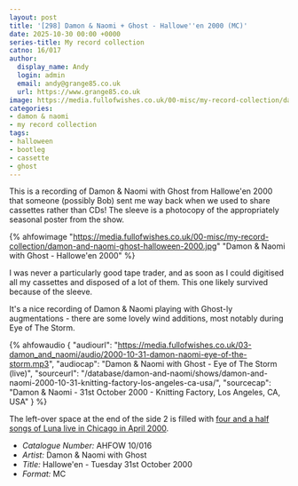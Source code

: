 ```yaml
---
layout: post
title: '[298] Damon & Naomi + Ghost - Hallowe''en 2000 (MC)'
date: 2025-10-30 00:00 +0000
series-title: My record collection
catno: 16/017
author:
  display_name: Andy
  login: admin
  email: andy@grange85.co.uk
  url: https://www.grange85.co.uk
image: https://media.fullofwishes.co.uk/00-misc/my-record-collection/damon-and-naomi-ghost-halloween-2000.jpg
categories:
- damon & naomi
- my record collection
tags:
- halloween
- bootleg
- cassette
- ghost
---
```

This is a recording of Damon & Naomi with Ghost from Hallowe'en 2000 that someone (possibly Bob) sent me way back when we used to share cassettes rather than CDs! The sleeve is a photocopy of the appropriately seasonal poster from the show.

{% ahfowimage "https://media.fullofwishes.co.uk/00-misc/my-record-collection/damon-and-naomi-ghost-halloween-2000.jpg" "Damon & Naomi with Ghost - Hallowe'en 2000" %}

I was never a particularly good tape trader, and as soon as I could digitised all my cassettes and disposed of a lot of them. This one likely survived because of the sleeve.

It's a nice recording of Damon & Naomi playing with Ghost-ly augmentations - there are some lovely wind additions, most notably during Eye of The Storm.

{% ahfowaudio {
"audiourl": "https://media.fullofwishes.co.uk/03-damon_and_naomi/audio/2000-10-31-damon-naomi-eye-of-the-storm.mp3",
"audiocap": "Damon & Naomi with Ghost - Eye of The Storm (live)",
"sourceurl": "/database/damon-and-naomi/shows/damon-and-naomi-2000-10-31-knitting-factory-los-angeles-ca-usa/",
"sourcecap": "Damon & Naomi - 31st October 2000 - Knitting Factory, Los Angeles, CA, USA"
} %}

The left-over space at the end of the side 2 is filled with [four and a half songs of Luna live in Chicago in April 2000](/database/luna/shows/luna-2000-04-04-metro-chicago-il-usa/).

 - *Catalogue Number:* AHFOW 10/016
 - *Artist:* Damon & Naomi with Ghost
 - *Title:* Hallowe'en - Tuesday 31st October 2000
 - *Format:* MC

